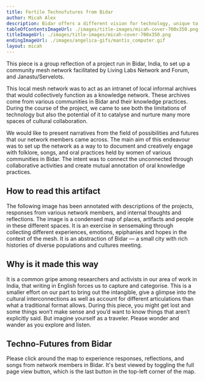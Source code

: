 ```yaml
---
title: Fertile Technofutures from Bidar
author: Micah Alex
description: Bidar offers a different vision for technology, unique to the city's socio-material reality. We present the vision in this piece - fractured, non-cohesive, multi-voiced and ephemeral.
tableOfContentsImageUrl: ./images/title-images/micah-cover-700x350.png
titleImageUrl: ./images/title-images/micah-cover-700x350.png
endingImageUrl: ./images/angelica-gifs/mantis_computer.gif
layout: micah
---
```


This piece is a group reflection of a project run in Bidar, India, to set up a community mesh network facilitated by Living Labs Network and Forum, and Janastu/Servelots. 

This local mesh network was to act as an intranet of local informal archives that would collectively function as a knowledge network. These archives come from various communities in Bidar and their knowledge practices. During the course of the project, we came to see both the limitations of technology but also the potential of it to catalyse and nurture many more spaces of cultural collaboration. 

We would like to present narratives from the field of possibilities and futures that our network members came across. The main aim of this endeavour was to set up the network as a way to to document and creatively engage with folklore, songs, and oral practices held by women of various communities in Bidar. The intent was to connect the unconnected through collaborative activities and create mutual annotation of oral knowledge practices. 

## How to read this artifact

The following image has been annotated with descriptions of the projects, responses from various network members, and internal thoughts and reflections. The image is a condensed map of places, artifacts and people in these different spaces. It is an exercise in sensemaking through collecting different experiences, emotions, epiphanies and hopes in the context of the mesh. It is an abstraction of Bidar  — a small city with rich histories of diverse populations and cultures meeting.

## Why is it made this way 

It is a common gripe among researchers and activists in our area of work in India, that writing in English forces us to capture and categorise. This is a smaller effort on our part to bring out the intangible, give a glimpse into the cultural interconnections as well as account for different articulations than what a traditional format allows. During this piece, you might get lost and some things won’t make sense and you’d want to know things that aren’t explicitly said. But imagine yourself as a traveler. Please wonder and wander as you explore and listen. 

## Techno-Futures from Bidar

Please click around the map to experience responses, reflections, and songs from network members in Bidar. It's best viewed by toggling the full page view button, which is the last button in the top-left corner of the map.


<!-- see layouts/pieces/micah.html -->
